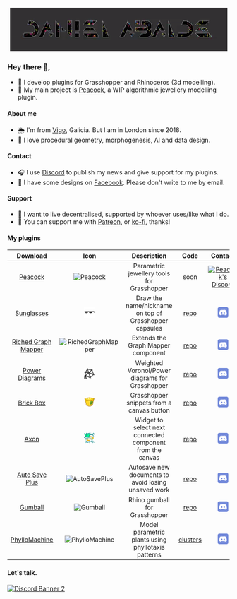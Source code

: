 <p align="center"><img alt="banner" src="https://raw.githubusercontent.com/DanielAbalde/DanielAbalde/main/processingTypoParticles.gif"></p>

### Hey there 👋,
- 🦗 I develop plugins for Grasshopper and Rhinoceros (3d modelling). 
- 🦚 My main project is [Peacock](https://www.food4rhino.com/app/peacock), a WIP algorithmic jewellery modelling plugin.

#### About me
- 🌦️ I'm from [Vigo](https://www.google.com/search?q=vigo+playa+de+samil&tbm=isch&ved=2ahUKEwjeiPep88zvAhURohoKHd3cCdIQ2-cCegQIABAA&oq=vigo+playa+de+samil&gs_lcp=CgNpbWcQAzIGCAAQCBAeMgYIABAIEB46AggAOgYIABAFEB46BAgAEB5QxFpYjmhgzmloAHAAeACAATeIAboFkgECMTSYAQCgAQGqAQtnd3Mtd2l6LWltZ8ABAQ&sclient=img&ei=d0VdYJ7xKpHEat25p5AN&bih=912&biw=1920&rlz=1C1CHBF_en-GBGB823GB823), Galicia. But I am in London since 2018.
- 💖 I love procedural geometry, morphogenesis, AI and data design.

#### Contact 
- 🎧 I use [Discord](https://discord.gg/XFGCpXewN4) to publish my news and give support for my plugins.
- 📰 I have some designs on [Facebook](https://www.facebook.com/DanielAbaldeDesigner). Please don't write to me by email.
 

#### Support
- 🤲 I want to live decentralised, supported by whoever uses/like what I do. 
- 🍻 You can support me with [Patreon](https://www.patreon.com/PeacockGH), or [ko-fi](https://www.ko-fi.com/daniga), thanks!

 
 #### My plugins   
| Download | Icon | Description | Code | Contact | Support |
|:---------------------:|:---------------------:|:---------------------:|:---------------------:|:---------------------:|:---------------------:|
| [Peacock](https://www.food4rhino.com/app/peacock) | <img width="24" height="24" alt="Peacock" src="https://static.food4rhino.com/s3fs-public/styles/thumbnail/public/users-files/daniel-gonzalez-abalde/app/peacocklogo600x600.png"> | Parametric jewellery tools for Grasshopper | soon | <a href="https://discord.gg/jKVhqKQEnA" ><img width="24" height="24" alt="Peacock's Discord" src="https://github.com/NNTin/discord-logo/blob/master/src/assets/animateddiscord.svg"> </a> | <a href="https://www.patreon.com/PeacockGH" ><img width="24" height="24" alt="Peacock's Patreon" src="https://github.com/edent/SuperTinyIcons/blob/master/images/svg/patreon.svg"></a> |
| [Sunglasses](https://www.food4rhino.com/app/sunglasses) | <img width="24" height="24" alt="Sunglasses" src="https://github.com/DanielAbalde/Sunglasses/blob/master/Resources/sunglasses.png"> | Draw the name/nickname on top of Grasshopper capsules | <a href="https://github.com/DanielAbalde/Sunglasses">repo</a> | <a href="https://discord.gg/52CG943TeQ" ><img width="24" height="24" alt="Dani's Discord" src="https://github.com/edent/SuperTinyIcons/blob/master/images/svg/discord.svg"> </a> | <a href="https://ko-fi.com/daniga" ><img width="24" height="24" alt="Dani's ko-fi" src="https://github.com/edent/SuperTinyIcons/blob/master/images/svg/ko-fi.svg"> </a> |
| [Riched Graph Mapper](https://www.food4rhino.com/app/riched-graph-mapper) | <img width="24" height="24" alt="RichedGraphMapper" src="https://static.food4rhino.com/s3fs-public/styles/thumbnail/public/users-files/daniel-gonzalez-abalde/app/icon200x200.png"> | Extends the Graph Mapper component | <a href="https://github.com/DanielAbalde/RichedGraphMapper">repo</a> | <a href="https://discord.gg/3XmS54mZre" ><img width="24" height="24" alt="Dani's Discord" src="https://github.com/edent/SuperTinyIcons/blob/master/images/svg/discord.svg"> </a> | <a href="https://ko-fi.com/daniga" ><img width="24" height="24" alt="Dani's ko-fi" src="https://github.com/edent/SuperTinyIcons/blob/master/images/svg/ko-fi.svg"> </a> |
| [Power Diagrams](https://www.food4rhino.com/app/super-delaunay) | <img width="24" height="24" alt="Power Diagrams" src="https://github.com/DanielAbalde/PowerDiagrams/blob/master/Resources/delaunay2_24x24.png"> | Weighted Voronoi/Power diagrams for Grasshopper | <a href="https://github.com/DanielAbalde/PowerDiagrams">repo</a> | <a href="https://discord.gg/WZRW7u8P3K" ><img width="24" height="24" alt="Dani's Discord" src="https://github.com/edent/SuperTinyIcons/blob/master/images/svg/discord.svg"> </a> | <a href="https://ko-fi.com/daniga" ><img width="24" height="24" alt="Dani's ko-fi" src="https://github.com/edent/SuperTinyIcons/blob/master/images/svg/ko-fi.svg"> </a> | 
| [Brick Box](https://www.food4rhino.com/app/brick-box) | <img width="24" height="24" alt="Brick Box" src="https://github.com/DanielAbalde/BrickBox/blob/master/v2%20Canvas%20button%20release/BrickBox2_AddOn/Resources/icon24x24closed.png"> | Grasshopper snippets from a canvas button | <a href="https://github.com/DanielAbalde/BrickBox">repo</a> | <a href="https://discord.gg/bBc6DxUq7s" ><img width="24" height="24" alt="Dani's Discord" src="https://github.com/edent/SuperTinyIcons/blob/master/images/svg/discord.svg"> </a> | <a href="https://ko-fi.com/daniga" ><img width="24" height="24" alt="Dani's ko-fi" src="https://github.com/edent/SuperTinyIcons/blob/master/images/svg/ko-fi.svg"> </a> |
| [Axon](https://www.grasshopper3d.com/profiles/blogs/axon-widget) | <img width="24" height="24" alt="Axon" src="https://github.com/DanielAbalde/AxonWidget/blob/master/AxonWidget/Resources/AxonIcon4.png"> | Widget to select next connected component from the canvas | <a href="https://github.com/DanielAbalde/AxonWidget">repo</a> | <a href="https://discord.gg/SdQAKdFUCp" ><img width="24" height="24" alt="Dani's Discord" src="https://github.com/edent/SuperTinyIcons/blob/master/images/svg/discord.svg"> </a> | <a href="https://ko-fi.com/daniga" ><img width="24" height="24" alt="Dani's ko-fi" src="https://github.com/edent/SuperTinyIcons/blob/master/images/svg/ko-fi.svg"> </a> |
| [Auto Save Plus](https://www.food4rhino.com/app/autosaveplus) | <img width="24" height="24" alt="AutoSavePlus" src="https://static.food4rhino.com/s3fs-public/styles/thumbnail/public/users-files/daniel-gonzalez-abalde/app/icon260x260.png"> | Autosave new documents to avoid losing unsaved work | <a href="https://github.com/DanielAbalde/AutoSavePlus">repo</a> | <a href="https://discord.gg/ChmpcaAvcP" ><img width="24" height="24" alt="Dani's Discord" src="https://github.com/edent/SuperTinyIcons/blob/master/images/svg/discord.svg"> </a> | <a href="https://ko-fi.com/daniga" ><img width="24" height="24" alt="Dani's ko-fi" src="https://github.com/edent/SuperTinyIcons/blob/master/images/svg/ko-fi.svg"> </a> |
| [Gumball](https://www.grasshopper3d.com/profiles/blogs/gumball-for-grasshopper) | <img width="24" height="24" alt="Gumball" src="https://github.com/DanielAbalde/Gumball/blob/master/Resources/GumballIcon.png"> | Rhino gumball for Grasshopper | <a href="https://github.com/DanielAbalde/Gumball">repo</a> | <a href="https://discord.gg/3PjxQukKr4" ><img width="24" height="24" alt="Dani's Discord" src="https://github.com/edent/SuperTinyIcons/blob/master/images/svg/discord.svg"> </a> | <a href="https://ko-fi.com/daniga" ><img width="24" height="24" alt="Dani's ko-fi" src="https://github.com/edent/SuperTinyIcons/blob/master/images/svg/ko-fi.svg"> </a> |
| [PhylloMachine](https://www.food4rhino.com/app/phyllomachine) | <img width="24" height="24" alt="PhylloMachine" src="https://static.food4rhino.com/s3fs-public/styles/thumbnail/public/users-files/daniel-gonzalez-abalde/app/pm14opt0.png"> | Model parametric plants using phyllotaxis patterns | <a href="https://www.food4rhino.com/app/phyllomachine">clusters</a> | <a href="https://discord.gg/pnxurTnmW3" ><img width="24" height="24" alt="Dani's Discord" src="https://github.com/edent/SuperTinyIcons/blob/master/images/svg/discord.svg"> </a> | <a href="https://ko-fi.com/daniga" ><img width="24" height="24" alt="Dani's ko-fi" src="https://github.com/edent/SuperTinyIcons/blob/master/images/svg/ko-fi.svg"> </a> |
 
<!-- ![Visitor Badge](https://visitor-badge.laobi.icu/badge?page_id=DanielAbalde.DanielAbalde) -->

 #### Let's talk.  
 <a href="https://discord.gg/XFGCpXewN4"><img src="https://discordapp.com/api/guilds/791292441302401054/widget.png?style=banner2" alt="Discord Banner 2"/></a>
